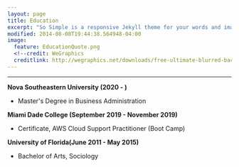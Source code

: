 ```yaml
---
layout: page
title: Education
excerpt: "So Simple is a responsive Jekyll theme for your words and images."
modified: 2014-08-08T19:44:38.564948-04:00
image:
  feature: EducationQuote.png 
  <!--credit: WeGraphics
  creditlink: http://wegraphics.net/downloads/free-ultimate-blurred-background-pack/ -->
---
```


<!--Looking for a simple, responsive, theme for your Jekyll powered blog? Well look no further. Here be **So Simple Theme**, the follow up to [**Minimal Mistakes**](http://mmistakes.github.io/minimal-mistakes) --- by designer slash illustrator [Michael Rose](http://mademistakes.com).-->

<hr/>


  
**Nova Southeastern University (2020 - )**
   
   * Master's Degree in Business Administration
   
**Miami Dade College (September 2019 - November 2019)**
   * Certificate, AWS Cloud Support Practitioner (Boot Camp)   
 
**University of Florida(June 2011 - May 2015)**
   * Bachelor of Arts, Sociology
 


[^1]: Example: *domain.com/category-name/post-title*
